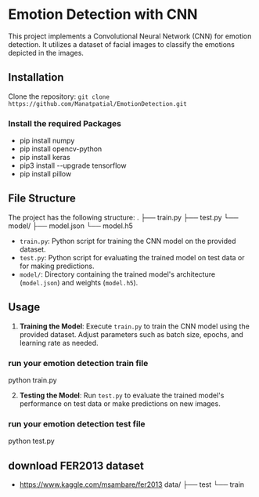 # Emotion Detection with CNN

This project implements a Convolutional Neural Network (CNN) for emotion detection. It utilizes a dataset of facial images to classify the emotions depicted in the images.

## Installation

Clone the repository: 
``` git clone https://github.com/Manatpatial/EmotionDetection.git ```

### Install the required Packages
- pip install numpy
- pip install opencv-python
- pip install keras
- pip3 install --upgrade tensorflow
- pip install pillow



## File Structure

The project has the following structure:
.
├── train.py
├── test.py
└── model/
    ├── model.json
    └── model.h5

- `train.py`: Python script for training the CNN model on the provided dataset.
- `test.py`: Python script for evaluating the trained model on test data or for making predictions.
- `model/`: Directory containing the trained model's architecture (`model.json`) and weights (`model.h5`).

## Usage

1. **Training the Model**: Execute `train.py` to train the CNN model using the provided dataset. Adjust parameters such as batch size, epochs, and learning rate as needed.
### run your emotion detection train file
python train.py

2. **Testing the Model**: Run `test.py` to evaluate the trained model's performance on test data or make predictions on new images.
### run your emotion detection test file
python test.py

## download FER2013 dataset
- https://www.kaggle.com/msambare/fer2013
data/
    ├── test
    └── train




